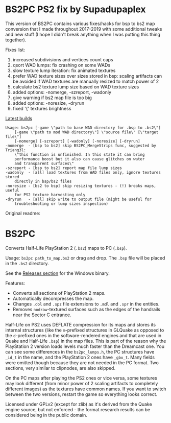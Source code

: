 BS2PC PS2 fix by Supadupaplex
=============================

This version of BS2PC contains various fixes/hacks for bsp to bs2 map conversion
that I made throughout 2017-2019 with some additional tweaks and new stuff
(I hope I didn't break anything when I was putting this thing together).

Fixes list:
1. increased subdivisions and vertices count caps
2. qsort WAD lumps: fix crashing on some WADs
3. slow texture lump iteration: fix animated textures
4. prefer WAD texture sizes over sizes stored in bsp: scaling artifacts can
   be avoided if WAD textures are manually resized to match power of 2
5. calculate bs2 texture lump size based on WAD texture sizes
6. added options: -nomerge, -szreport, -wadonly
7. give warning if bs2 map file is too big
8. added options: -noresize, -dryrun
9. fixed '{' textures brightness

[Latest builds](https://github.com/supadupaplex/BS2PC/releases)


    Usage: bs2pc [-game \"path to base WAD directory for .bsp to .bs2\"]
        [-game \"path to mod WAD directory\"] \"source file\" [\"target file\"]
        [-nomerge] [-szreport] [-wadonly] [-noresize] [-dryrun]
    -nomerge  - [bsp to bs2] skip BS2PC_MergeStrips func, suggested by Triang3l:
        \"this function is unfinished. In this state it can bring
        performance boost but it also can cause glitches on water
        and transparent surfaces\"
    -szreport - [bsp to bs2] report map file lump sizes
    -wadonly  - [all] load textures from WAD files only, ignore textures stored
        directly in bsp/bs2 files
    -noresize - [bs2 to bsp] skip resizing textures - (!) breaks maps, useful
        for PS2 texture harvesting only
    -dryrun   - [all] skip write to output file (might be useful for
        troubleshooting or lump sizes inspection)


Original readme:

BS2PC
=====

Converts Half-Life PlayStation 2 (`.bs2`) maps to PC (`.bsp`).

Usage: `bs2pc path_to_map.bs2` or drag and drop. The `.bsp` file will be placed in the `.bs2` directory.

See the [Releases section](https://github.com/Triang3l/BS2PC/releases) for the Windows binary.

Features:
* Converts all sections of PlayStation 2 maps.
* Automatically decompresses the map.
* Changes `.dol` and `.spz` file extensions to `.mdl` and `.spr` in the entities.
* Removes `nodraw`-textured surfaces such as the edges of the handrails near the Sector C entrance.

Half-Life on PS2 uses DEFLATE compression for its maps and stores its internal structures (like the `m`-prefixed structures in GLQuake as opposed to the `d`-prefixed ones in the software-rendered engines and that are used in Quake and Half-Life `.bsp`) in the map files. This is part of the reason why the PlayStation 2 version loads levels much faster than the Dreamcast one. You can see some differences in the `bs2pc_lumps.h`, the PC structures have `_id_t` in the name, and the PlayStation 2 ones have `_gbx_t`. Many fields were omitted though because they are not needed in the PC format. Two sections, very similar to clipnodes, are also skipped.

On the PC maps after playing the PS2 ones or vice versa, some textures may look different (from minor power of 2 scaling artifacts to completely different images) as the textures have common names. If you want to switch between the two versions, restart the game so everything looks correct.

Licensed under GPLv2 (except for zlib) as it's derived from the Quake engine source, but not enforced - the format research results can be considered being in the public domain.
